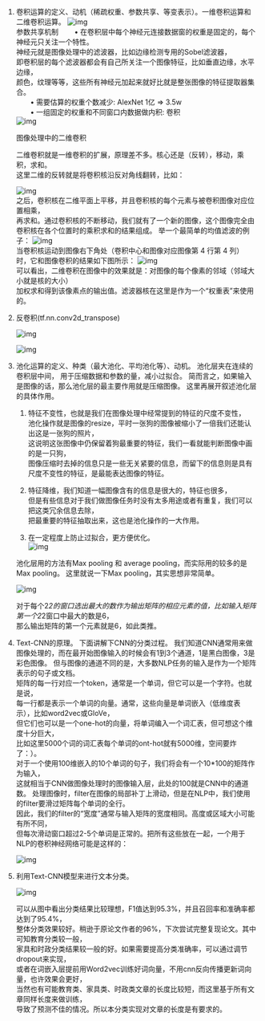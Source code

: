 1. 卷积运算的定义、动机（稀疏权重、参数共享、等变表示）。一维卷积运算和二维卷积运算。
    ![img](https://github.com/lbj000/nlp/blob/master/卷积运算.gif)  
    参数共享机制
　　•	在卷积层中每个神经元连接数据窗的权重是固定的，每个神经元只关注一个特性。  
      神经元就是图像处理中的滤波器，比如边缘检测专用的Sobel滤波器，  
      即卷积层的每个滤波器都会有自己所关注一个图像特征，比如垂直边缘，水平边缘，  
      颜色，纹理等等，这些所有神经元加起来就好比就是整张图像的特征提取器集合。  
　　•	需要估算的权重个数减少: AlexNet 1亿 => 3.5w  
　　•	一组固定的权重和不同窗口内数据做内积: 卷积  
    ![img](https://github.com/lbj000/nlp/blob/master/参数共享.png)  
    
    图像处理中的二维卷积

    二维卷积就是一维卷积的扩展，原理差不多。核心还是（反转），移动，乘积，求和。  
    这里二维的反转就是将卷积核沿反对角线翻转，比如：
    
    ![img](https://github.com/lbj000/nlp/blob/master/二维卷积1.png)  
    之后，卷积核在二维平面上平移，并且卷积核的每个元素与被卷积图像对应位置相乘，  
    再求和。通过卷积核的不断移动，我们就有了一个新的图像，这个图像完全由卷积核在各个位置时的乘积求和的结果组成。
    举一个最简单的均值滤波的例子：
    ![img](https://github.com/lbj000/nlp/blob/master/二维卷积2.png)  
    当卷积核运动到图像右下角处（卷积中心和图像对应图像第 4 行第 4 列）时，它和图像卷积的结果如下图所示：
    ![img](https://github.com/lbj000/nlp/blob/master/二维卷积3.png)  
    可以看出，二维卷积在图像中的效果就是：对图像的每个像素的邻域（邻域大小就是核的大小）  
    加权求和得到该像素点的输出值。滤波器核在这里是作为一个“权重表”来使用的。
2. 反卷积(tf.nn.conv2d_transpose)

    ![img](https://github.com/lbj000/nlp/blob/master/反卷积1.gif)  
    
    ![img](https://github.com/lbj000/nlp/blob/master/反卷积2.gif)  
    
3. 池化运算的定义、种类（最大池化、平均池化等）、动机。
    池化层夹在连续的卷积层中间， 用于压缩数据和参数的量，减小过拟合。
    简而言之，如果输入是图像的话，那么池化层的最主要作用就是压缩图像。
    这里再展开叙述池化层的具体作用。
    1. 特征不变性，也就是我们在图像处理中经常提到的特征的尺度不变性，  
    池化操作就是图像的resize，平时一张狗的图像被缩小了一倍我们还能认出这是一张狗的照片，  
    这说明这张图像中仍保留着狗最重要的特征，我们一看就能判断图像中画的是一只狗，  
    图像压缩时去掉的信息只是一些无关紧要的信息，而留下的信息则是具有尺度不变性的特征，是最能表达图像的特征。

    2. 特征降维，我们知道一幅图像含有的信息是很大的，特征也很多，  
    但是有些信息对于我们做图像任务时没有太多用途或者有重复，我们可以把这类冗余信息去除，  
    把最重要的特征抽取出来，这也是池化操作的一大作用。

    3. 在一定程度上防止过拟合，更方便优化。  
    ![img](https://github.com/lbj000/nlp/blob/master/池化1.jpg)  
    
    池化层用的方法有Max pooling 和 average pooling，而实际用的较多的是Max pooling。
    这里就说一下Max pooling，其实思想非常简单。
    
    ![img](https://github.com/lbj000/nlp/blob/master/池化2.jpg)  
    
    对于每个2*2的窗口选出最大的数作为输出矩阵的相应元素的值，比如输入矩阵第一个2*2窗口中最大的数是6，  
    那么输出矩阵的第一个元素就是6，如此类推。
4. Text-CNN的原理。
    下面讲解下CNN的分类过程。
    我们知道CNN通常用来做图像处理的，而在最开始图像输入的时候会有1到3个通道，1是黑白图像，3是彩色图像。
    但与图像的通道不同的是，大多数NLP任务的输入是作为一个矩阵表示的句子或文档。  
    矩阵的每一行对应一个token，通常是一个单词，但它可以是一个字符。也就是说，  
    每一行都是表示一个单词的向量。通常，这些向量是单词嵌入（低维度表示），比如word2vec或GloVe，  
    但它们也可以是一个one-hot的向量，将单词编入一个词汇表，但可想这个维度十分巨大，  
    比如这里5000个词的词汇表每个单词的ont-hot就有5000维，空间要炸了：）。  
    对于一个使用100维嵌入的10个单词的句子，我们将会有一个10*100的矩阵作为输入，  
    这就相当于CNN做图像处理时的图像输入层，此处的100就是CNN中的通道数。
    处理图像时，filter在图像的局部补丁上滑动，但是在NLP中，我们使用的filter要滑过矩阵每个单词的全行。  
    因此，我们的filter的“宽度”通常与输入矩阵的宽度相同。高度或区域大小可能有所不同，  
    但每次滑动窗口超过2-5个单词是正常的。把所有这些放在一起，一个用于NLP的卷积神经网络可能是这样的：
    
    ![img](https://github.com/lbj000/nlp/blob/master/Text-CNN.png)  
    
5. 利用Text-CNN模型来进行文本分类。

    ![img](https://github.com/lbj000/nlp/blob/master/分类结果.png)  

    可以从图中看出分类结果比较理想，F1值达到95.3%，并且召回率和准确率都达到了95.4%，  
    整体分类效果较好。稍逊于原论文作者的96%，下次尝试完整复现论文。其中可知教育分类较一般，  
    家具和时政分类结果较一般的好。如果需要提高分类准确率，可以通过调节dropout来实现，  
    或者在词嵌入层提前用Word2vec训练好词向量，不用cnn反向传播更新词向量，也许效果会更好，  
    当然也有可能教育类、家具类、时政类文章的长度比较短，而这里基于所有文章同样长度来做训练，  
    导致了预测不佳的情况。所以本分类实现对文章的长度是有要求的。

